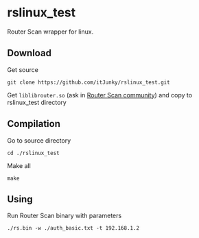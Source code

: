 # rslinux_test

Router Scan wrapper for linux.

## Download
Get source

`git clone https://github.com/itJunky/rslinux_test.git`

Get `liblibrouter.so` (ask in [Router Scan community](https://t.me/routerscan)) and copy to rslinux_test directory

## Compilation

Go to source directory

`cd ./rslinux_test`

Make all

`make`

## Using

Run Router Scan binary with parameters

`./rs.bin -w ./auth_basic.txt -t 192.168.1.2`

